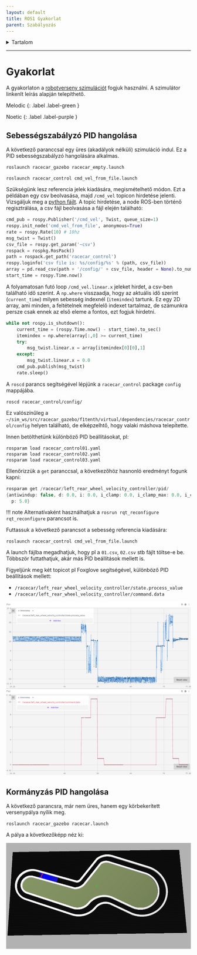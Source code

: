 ```yaml
---
layout: default
title: ROS1 Gyakorlat
parent: Szabályozás
---
```


 

<details markdown="block">
  <summary>
    Tartalom
  </summary>
  {: .text-delta }
1. TOC
{:toc}
</details>

---



# Gyakorlat

A gyakorlaton a [robotverseny szimulációt](https://sze-info.github.io/arj/szimulacio/gazebo_robotverseny.html) fogjuk használni. A szimulátor linkenlt leírás alapján telepíthető.

Melodic
{: .label .label-green }

Noetic
{: .label .label-purple }


## Sebességszabályzó PID hangolása

A következő paranccsal egy üres (akadályok nélküli) szimuláció indul. Ez a PID sebességszabályzó hangolására alkalmas.

```
roslaunch racecar_gazebo racecar_empty.launch
```

```
roslaunch racecar_control cmd_vel_from_file.launch
```

Szükségünk lesz referencia jelek kiadására, megismételhető módon. Ezt a példában egy csv beolvasása, majd `/cmd_vel` topicon hirdetése jelenti. Vizsgáljuk meg a [python fájlt](https://github.com/sze-info/racecar_gazebo/blob/master/f1tenth/virtual/dependencies/racecar_control/scripts/cmd_vel_from_file.py). A  topic hirdetése, a node ROS-ben történő regisztrálása, a csv fájl beolvasása a fájl elején található:

```python
cmd_pub = rospy.Publisher('/cmd_vel', Twist, queue_size=1)
rospy.init_node('cmd_vel_from_file', anonymous=True)
rate = rospy.Rate(10) # 10hz
msg_twist = Twist()
csv_file = rospy.get_param('~csv')
rospack = rospkg.RosPack()
path = rospack.get_path('racecar_control')
rospy.loginfo('csv file is: %s/config/%s' % (path, csv_file))
array = pd.read_csv(path + '/config/' + csv_file, header = None).to_numpy()
start_time = rospy.Time.now()
```

A folyamatosan futó loop `/cmd_vel.linear.x` jeleket hirdet, a csv-ben található idő szerint. A `np.where` visszaadja, hogy az aktuális idő szerint (`current_time`) milyen sebesség indexnél (`itemindex`) tartunk. Ez egy 2D array, ami minden, a feltételnek megfelelő indexet tartalmaz, de számunkra persze csak ennek az első eleme a fontos, ezt fogjuk hirdetni. 

```python
while not rospy.is_shutdown():
    current_time = (rospy.Time.now() - start_time).to_sec()
    itemindex = np.where(array[:,0] >= current_time)
    try:
        msg_twist.linear.x = array[itemindex[0][0],1]
    except:
        msg_twist.linear.x = 0.0
    cmd_pub.publish(msg_twist)
    rate.sleep()
```

A `roscd` parancs segítségével lépjünk a `racecar_control` package `config` mappájába.

```
roscd racecar_control/config/
```

Ez valószínűleg a `~/sim_ws/src/racecar_gazebo/f1tenth/virtual/dependencies/racecar_control/config` helyen található, de elképzelhtő, hogy valaki máshova telepítette.

Innen betölthetünk különböző PID beállításokat, pl: 

```
rosparam load racecar_control01.yaml
rosparam load racecar_control02.yaml
rosparam load racecar_control03.yaml
```

Ellenőrizzük a `get` paranccsal, a következőhöz hasnonló eredményt fogunk kapni: 

``` c
rosparam get /racecar/left_rear_wheel_velocity_controller/pid/
{antiwindup: false, d: 0.0, i: 0.0, i_clamp: 0.0, i_clamp_max: 0.0, i_clamp_min: -0.0,
  p: 5.0}
```

!!! note 
Alternatívaként használhatjuk a `rosrun rqt_reconfigure rqt_reconfigure` parancsot is.

Futtassuk a következő parancsot a sebesség referencia kiadására:
```
roslaunch racecar_control cmd_vel_from_file.launch
```
A launch fájlba megadhatjuk, hogy pl a `01.csv`, `02.csv` stb fájlt töltse-e be. Többször futtathatjuk, akár más PID beállítások mellett is.


Figyeljünk meg két topicot pl Foxglove segítségével, különböző PID beállítások mellett:
- `/racecar/left_rear_wheel_velocity_controller/state.process_value`
- `/racecar/left_rear_wheel_velocity_controller/command.data`


![Alt text](pid_plot01.png)

## Kormányzás PID hangolása

A következő parancsra, már nem üres, hanem egy körbekerített versenypálya nyílik meg.

```
roslaunch racecar_gazebo racecar.launch
```

A pálya a következőképp néz ki:

![](https://raw.githubusercontent.com/sze-info/racecar_gazebo/master/assets/images/gazebo_track_race01.png)